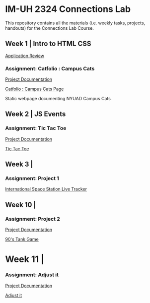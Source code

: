# IM-UH 2324 Connections Lab
This repository contains all the materials (i.e. weekly tasks, projects, handouts) for the Connections Lab Course.

## Week 1 | Intro to HTML CSS

[Application Review](https://github.com/hasiburratul/connectionslab/tree/main/Week_1/application_review.md)

### Assignment: Catfolio : Campus Cats

[Project Documentation](https://github.com/hasiburratul/connectionslab/tree/main/Week_1/Assignment1)

[Catfolio : Campus Cats Page](https://hasiburratul.github.io/connectionslab/Week_1/Assignment1/)

Static webpage documenting NYUAD Campus Cats

## Week 2 | JS Events
### Assignment: Tic Tac Toe

[Project Documentation](https://github.com/hasiburratul/connectionslab/tree/main/Week_2/Assignment2)

[Tic Tac Toe](https://hasiburratul.github.io/connectionslab/Week_2/Assignment2/)

## Week 3 | 
### Assignment: Project 1

[International Space Station Live Tracker](https://hasiburratul.github.io/connectionslab/Week_3/Project1/)

## Week 10 |
### Assignment: Project 2

[Project Documentation](https://github.com/hasiburratul/connectionslab/tree/main/Week_10/Project_2)

[90's Tank Game](https://tank-game-socket.herokuapp.com/)

# Week 11 |
### Assignment: Adjust it

[Project Documentation](https://github.com/hasiburratul/connectionslab/tree/main/Week_11/Assignment)

[Adjust it](https://github.com/hasiburratul/connectionslab/Week_11/Assignment/)
